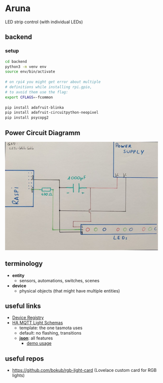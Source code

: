 # Aruna
LED strip control (with individual LEDs)

## backend

### setup

```sh
cd backend
python3 -m venv env
source env/bin/activate

# on rpi4 you might get error about multiple
# definitions while installing rpi.gpio,
# to avoid them use the flag:
export CFLAGS=-fcommon

pip install adafruit-blinka
pip install adafruit-circuitpython-neopixel
pip install psycopg2
```

## Power Circuit Diagramm

<img src="media/circuit_diagram_LEDs_power.jpg"></img>

## terminology

* **entity**
	* sensors, automations, switches, scenes
* **device**
	* physical objects (that might have multiple entities)

## useful links

* [Device Registry](https://developers.home-assistant.io/docs/device_registry_index/)
* [HA MQTT Light Schemas](https://www.home-assistant.io/integrations/light.mqtt/)
	* template: the one tasmota uses
	* default: no flashing, transitions
	* **[json](https://www.home-assistant.io/integrations/light.mqtt/#json-schema)**: all features
		* [demo usage](https://community.home-assistant.io/t/mqtt-add-on-works-but-no-discovery/241680)

## useful repos

* https://github.com/bokub/rgb-light-card (Lovelace custom card for RGB lights)
